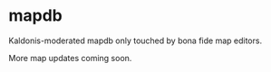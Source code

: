 # mapdb
Kaldonis-moderated mapdb only touched by bona fide map editors.

More map updates coming soon.
